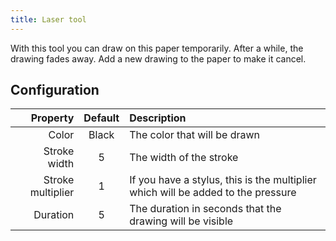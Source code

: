 ```yaml
---
title: Laser tool
---
```



With this tool you can draw on this paper temporarily. After a while, the drawing fades away. Add a new drawing to the paper to make it cancel.

## Configuration

|          Property | Default | Description                                                                      |
| ----------------: | :-----: | :------------------------------------------------------------------------------- |
|             Color |  Black  | The color that will be drawn                                                     |
|      Stroke width |    5    | The width of the stroke                                                          |
| Stroke multiplier |    1    | If you have a stylus, this is the multiplier which will be added to the pressure |
|          Duration |    5    | The duration in seconds that the drawing will be visible                         |

